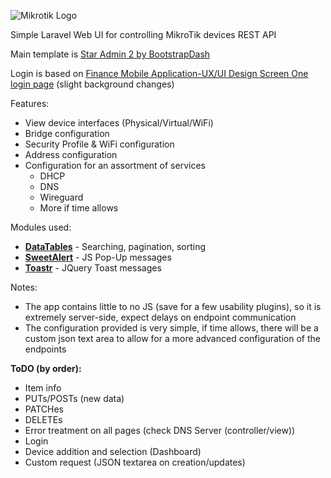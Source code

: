![Mikrotik Logo](https://logos-world.net/wp-content/uploads/2023/01/MikroTik-Logo.jpg)

Simple Laravel Web UI for controlling MikroTik devices REST API

Main template is [Star Admin 2 by BootstrapDash](https://demo.bootstrapdash.com/star-admin2-free/template/index.html) 

Login is based on [Finance Mobile Application-UX/UI Design Screen One login page](https://codepen.io/sowg/pen/qBXjXoE) (slight background changes)

Features:
- View device interfaces (Physical/Virtual/WiFi)
- Bridge configuration
- Security Profile & WiFi configuration
- Address configuration
- Configuration for an assortment of services
    - DHCP
    - DNS
    - Wireguard
    - More if time allows

Modules used:
- [**DataTables**](https://datatables.net/) - Searching, pagination, sorting
- [**SweetAlert**](https://sweetalert2.github.io/) - JS Pop-Up messages
- [**Toastr**](https://www.jqueryscript.net/other/Highly-Customizable-jQuery-Toast-Message-Plugin-Toastr.html) - JQuery Toast messages

Notes:
- The app contains little to no JS (save for a few usability plugins), so it is extremely server-side, expect delays on endpoint communication
- The configuration provided is very simple, if time allows, there will be a custom json text area to allow for a more advanced configuration of the endpoints


**ToDO (by order):**

- Item info 
- PUTs/POSTs (new data)
- PATCHes
- DELETEs
- Error treatment on all pages (check DNS Server (controller/view))
- Login
- Device addition and selection (Dashboard)
- Custom request (JSON textarea on creation/updates)